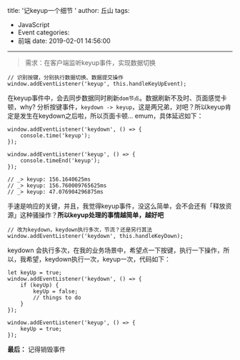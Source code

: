 title: '记keyup一个细节 '
author: 丘山
tags:
  - JavaScript
  - Event
categories:
  - 前端
date: 2019-02-01 14:56:00
---
> 需求：在客户端监听keyup事件，实现数据切换

```
// 识别按键，分别执行数据切换、数据提交操作
window.addEventListener('keyup', this.handleKeyUpEvent); 
```

在keyup事件中，会去同步数据同时刷新`dom节点`。数据刷新不及时、页面感觉卡顿，why?
分析按键事件，`keydown -> keyup`，这是两兄弟，对吧？所以keyup肯定是发生在keydown之后啦，所以页面卡顿... emum，具体延迟如下：

```
window.addEventListener('keydown', () => {
	console.time('keyup');
}); 

window.addEventListener('keyup', () => {
	console.timeEnd('keyup');
});

// _> keyup: 156.1640625ms
// _> keyup: 156.760009765625ms
// _> keyup: 47.076904296875ms
```

手速是响应的关键，并且，我觉得keyup事件，没这么简单，会不会还有「释放资源」这种骚操作？**所以keyup处理的事情越简单，越好吧**


```
// 改为keydown，keydown执行多次，节流？还是另行其法
window.addEventListener('keydown', this.handleKeyDown); 
```

keydown 会执行多次，在我的业务场景中，希望点一下按键，执行一下操作，所以，我希望，keydown执行一次，keyup一次，代码如下：

```
let keyUp = true;
window.addEventListener('keydown', () => {
	if (keyUp) {
		keyUp = false;
		// things to do
	}
}); 

window.addEventListener('keyup', () => {
	keyUp = true;
});

```

**最后：** 记得销毁事件

